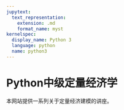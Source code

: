 ```yaml
---
jupytext:
  text_representation:
    extension: .md
    format_name: myst
kernelspec:
  display_name: Python 3
  language: python
  name: python3
---
```


# Python中级定量经济学

本网站提供一系列关于定量经济建模的讲座。

```{tableofcontents}
```


